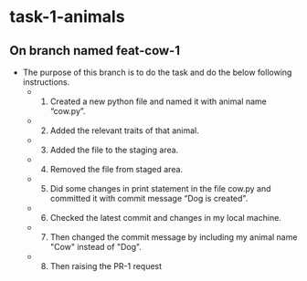 # task-1-animals
## On branch named feat-cow-1
 - The purpose of this branch is to do the task and do the below following instructions.
   -  1. Created a new python file and named it with animal name  “cow.pyˮ.
   -  2. Added the relevant traits of that animal.
   -  3. Added the file to the staging area.
   -  4. Removed the file from staged area.
   -  5. Did some changes in print statement in the file cow.py and committed it with commit message “Dog is created".
   -  6. Checked the latest commit and changes in my local machine.
   -  7. Then changed the commit message by including my animal name "Cow" instead of "Dog".
   -  8. Then raising the PR-1 request
